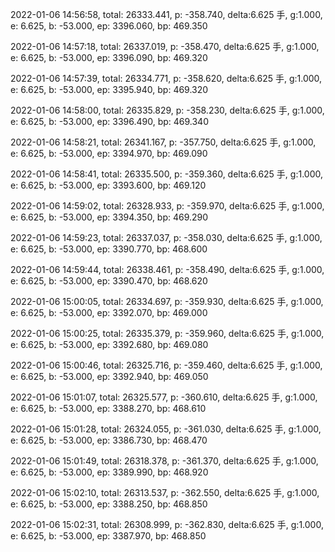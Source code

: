 2022-01-06 14:56:58, total: 26333.441, p: -358.740, delta:6.625 手, g:1.000, e: 6.625, b: -53.000, ep: 3396.060, bp: 469.350

2022-01-06 14:57:18, total: 26337.019, p: -358.470, delta:6.625 手, g:1.000, e: 6.625, b: -53.000, ep: 3396.090, bp: 469.320

2022-01-06 14:57:39, total: 26334.771, p: -358.620, delta:6.625 手, g:1.000, e: 6.625, b: -53.000, ep: 3395.940, bp: 469.320

2022-01-06 14:58:00, total: 26335.829, p: -358.230, delta:6.625 手, g:1.000, e: 6.625, b: -53.000, ep: 3396.490, bp: 469.340

2022-01-06 14:58:21, total: 26341.167, p: -357.750, delta:6.625 手, g:1.000, e: 6.625, b: -53.000, ep: 3394.970, bp: 469.090

2022-01-06 14:58:41, total: 26335.500, p: -359.360, delta:6.625 手, g:1.000, e: 6.625, b: -53.000, ep: 3393.600, bp: 469.120

2022-01-06 14:59:02, total: 26328.933, p: -359.970, delta:6.625 手, g:1.000, e: 6.625, b: -53.000, ep: 3394.350, bp: 469.290

2022-01-06 14:59:23, total: 26337.037, p: -358.030, delta:6.625 手, g:1.000, e: 6.625, b: -53.000, ep: 3390.770, bp: 468.600

2022-01-06 14:59:44, total: 26338.461, p: -358.490, delta:6.625 手, g:1.000, e: 6.625, b: -53.000, ep: 3390.470, bp: 468.620

2022-01-06 15:00:05, total: 26334.697, p: -359.930, delta:6.625 手, g:1.000, e: 6.625, b: -53.000, ep: 3392.070, bp: 469.000

2022-01-06 15:00:25, total: 26335.379, p: -359.960, delta:6.625 手, g:1.000, e: 6.625, b: -53.000, ep: 3392.680, bp: 469.080

2022-01-06 15:00:46, total: 26325.716, p: -359.460, delta:6.625 手, g:1.000, e: 6.625, b: -53.000, ep: 3392.940, bp: 469.050

2022-01-06 15:01:07, total: 26325.577, p: -360.610, delta:6.625 手, g:1.000, e: 6.625, b: -53.000, ep: 3388.270, bp: 468.610

2022-01-06 15:01:28, total: 26324.055, p: -361.030, delta:6.625 手, g:1.000, e: 6.625, b: -53.000, ep: 3386.730, bp: 468.470

2022-01-06 15:01:49, total: 26318.378, p: -361.370, delta:6.625 手, g:1.000, e: 6.625, b: -53.000, ep: 3389.990, bp: 468.920

2022-01-06 15:02:10, total: 26313.537, p: -362.550, delta:6.625 手, g:1.000, e: 6.625, b: -53.000, ep: 3388.250, bp: 468.850

2022-01-06 15:02:31, total: 26308.999, p: -362.830, delta:6.625 手, g:1.000, e: 6.625, b: -53.000, ep: 3387.970, bp: 468.850
